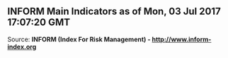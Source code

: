 ## INFORM Main Indicators as of Mon, 03 Jul 2017 17:07:20 GMT

Source: **INFORM (Index For Risk Management) - http://www.inform-index.org**